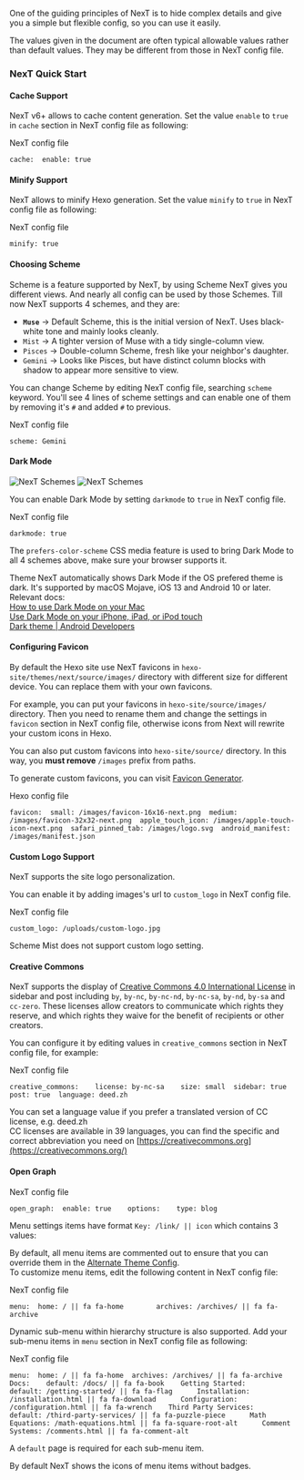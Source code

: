 One of the guiding principles of NexT is to hide complex details and give you a simple but flexible config, so you can use it easily.

The values given in the document are often typical allowable values rather than default values. They may be different from those in NexT config file.

### [](https://theme-next.js.org/docs/theme-settings/#NexT-Quick-Start "NexT Quick Start")NexT Quick Start

#### [](https://theme-next.js.org/docs/theme-settings/#Cache-Support "Cache Support")Cache Support

NexT v6+ allows to cache content generation. Set the value `enable` to `true` in `cache` section in NexT config file as following:

NexT config file

```
cache:  enable: true
```

#### [](https://theme-next.js.org/docs/theme-settings/#Minify-Support "Minify Support")Minify Support

NexT allows to minify Hexo generation. Set the value `minify` to `true` in NexT config file as following:

NexT config file

```
minify: true
```

#### [](https://theme-next.js.org/docs/theme-settings/#Choosing-Scheme "Choosing Scheme")Choosing Scheme

Scheme is a feature supported by NexT, by using Scheme NexT gives you different views. And nearly all config can be used by those Schemes. Till now NexT supports 4 schemes, and they are:

-   **`Muse`** → Default Scheme, this is the initial version of NexT. Uses black-white tone and mainly looks cleanly.
-   `Mist` → A tighter version of Muse with a tidy single-column view.
-   `Pisces` → Double-column Scheme, fresh like your neighbor's daughter.
-   `Gemini` → Looks like Pisces, but have distinct column blocks with shadow to appear more sensitive to view.

You can change Scheme by editing NexT config file, searching `scheme` keyword. You'll see 4 lines of scheme settings and can enable one of them by removing it's `#` and added `#` to previous.

NexT config file

```
scheme: Gemini
```

#### [](https://theme-next.js.org/docs/theme-settings/#Dark-Mode "Dark Mode")Dark Mode

![NexT Schemes](https://theme-next.js.org/images/next-schemes.png) ![NexT Schemes](https://theme-next.js.org/images/next-schemes-dark.png)

You can enable Dark Mode by setting `darkmode` to `true` in NexT config file.

NexT config file

```
darkmode: true
```

The `prefers-color-scheme` CSS media feature is used to bring Dark Mode to all 4 schemes above, make sure your browser supports it.

Theme NexT automatically shows Dark Mode if the OS prefered theme is dark. It's supported by macOS Mojave, iOS 13 and Android 10 or later. Relevant docs:  
[How to use Dark Mode on your Mac](https://support.apple.com/en-us/HT208976)  
[Use Dark Mode on your iPhone, iPad, or iPod touch](https://support.apple.com/en-us/HT210332)  
[Dark theme | Android Developers](https://developer.android.com/guide/topics/ui/look-and-feel/darktheme)

#### [](https://theme-next.js.org/docs/theme-settings/#Configuring-Favicon "Configuring Favicon")Configuring Favicon

By default the Hexo site use NexT favicons in `hexo-site/themes/next/source/images/` directory with different size for different device. You can replace them with your own favicons.

For example, you can put your favicons in `hexo-site/source/images/` directory. Then you need to rename them and change the settings in `favicon` section in NexT config file, otherwise icons from Next will rewrite your custom icons in Hexo.

You can also put custom favicons into `hexo-site/source/` directory. In this way, you **must remove** `/images` prefix from paths.

To generate custom favicons, you can visit [Favicon Generator](https://realfavicongenerator.net/).

Hexo config file

```
favicon:  small: /images/favicon-16x16-next.png  medium: /images/favicon-32x32-next.png  apple_touch_icon: /images/apple-touch-icon-next.png  safari_pinned_tab: /images/logo.svg  android_manifest: /images/manifest.json
```

#### [](https://theme-next.js.org/docs/theme-settings/#Custom-Logo-Support "Custom Logo Support")Custom Logo Support

NexT supports the site logo personalization.

You can enable it by adding images's url to `custom_logo` in NexT config file.

NexT config file

```
custom_logo: /uploads/custom-logo.jpg
```

Scheme Mist does not support custom logo setting.

#### [](https://theme-next.js.org/docs/theme-settings/#Creative-Commons "Creative Commons")Creative Commons

NexT supports the display of [Creative Commons 4.0 International License](https://creativecommons.org/) in sidebar and post including `by`, `by-nc`, `by-nc-nd`, `by-nc-sa`, `by-nd`, `by-sa` and `cc-zero`. These licenses allow creators to communicate which rights they reserve, and which rights they waive for the benefit of recipients or other creators.

You can configure it by editing values in `creative_commons` section in NexT config file, for example:

NexT config file

```
creative_commons:    license: by-nc-sa    size: small  sidebar: true  post: true  language: deed.zh
```

You can set a language value if you prefer a translated version of CC license, e.g. deed.zh  
CC licenses are available in 39 languages, you can find the specific and correct abbreviation you need on [https://creativecommons.org](https://creativecommons.org/)

#### [](https://theme-next.js.org/docs/theme-settings/#Open-Graph "Open Graph")Open Graph

NexT config file

```
open_graph:  enable: true    options:    type: blog
```

Menu settings items have format `Key: /link/ || icon` which contains 3 values:

By default, all menu items are commented out to ensure that you can override them in the [Alternate Theme Config](https://theme-next.js.org/docs/getting-started/configuration.html).  
To customize menu items, edit the following content in NexT config file:

NexT config file

```
menu:  home: / || fa fa-home        archives: /archives/ || fa fa-archive      
```

Dynamic sub-menu within hierarchy structure is also supported. Add your sub-menu items in `menu` section in NexT config file as following:

NexT config file

```
menu:  home: / || fa fa-home  archives: /archives/ || fa fa-archive  Docs:    default: /docs/ || fa fa-book    Getting Started:      default: /getting-started/ || fa fa-flag      Installation: /installation.html || fa fa-download      Configuration: /configuration.html || fa fa-wrench    Third Party Services:      default: /third-party-services/ || fa fa-puzzle-piece      Math Equations: /math-equations.html || fa fa-square-root-alt      Comment Systems: /comments.html || fa fa-comment-alt
```

A `default` page is required for each sub-menu item.

By default NexT shows the icons of menu items without badges.